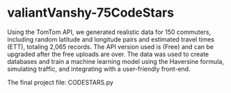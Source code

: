 # valiantVanshy-75CodeStars


Using the TomTom API, we generated realistic data for 150 commuters, including random latitude and longitude pairs and estimated travel times (ETT), totaling 2,065 records. The API version used is (Free) and can be upgraded after the free uploads are over. The data was used to create databases and train a machine learning model using the Haversine formula, simulating traffic, and integrating with a user-friendly front-end.

The final project file: CODESTARS.py
